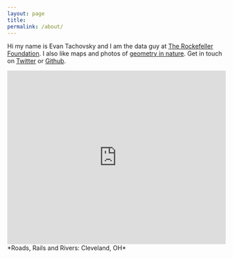 ```yaml
---
layout: page
title: 
permalink: /about/
---
```


Hi my name is Evan Tachovsky and I am the data guy at <a href = "https://www.rockefellerfoundation.org/" target = "_blank">The Rockefeller Foundation</a>. I also like maps and photos of <a href = "http://etachov.github.io/nature/2016/02/20/ice-hike/" target = "_blank">geometry in nature</a>. Get in touch on [Twitter](https://twitter.com/EvanTachovsky) or [Github](https://github.com/etachov).


<iframe width='100%' height='400px' frameBorder='0' src='https://a.tiles.mapbox.com/v4/thac.kphl967o/zoomwheel.html?access_token=pk.eyJ1IjoidGhhYyIsImEiOiJtOEgxY1c0In0.R0lZZADkH3i5mGKRgpXw0g'></iframe>
*Roads, Rails and Rivers: Cleveland, OH*

